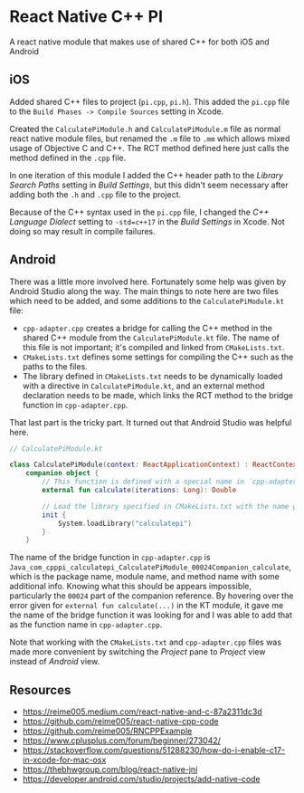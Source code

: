 # React Native C++ PI

A react native module that makes use of shared C++ for both iOS and Android

## iOS

Added shared C++ files to project (`pi.cpp`, `pi.h`). This added the `pi.cpp` file to the `Build Phases -> Compile Sources` setting in Xcode.

Created the `CalculatePiModule.h` and `CalculatePiModule.m` file as normal react native module files, but renamed the `.m` file to `.mm` which allows mixed usage of Objective C and C++. The RCT method defined here just calls the method defined in the `.cpp` file.

In one iteration of this module I added the C++ header path to the _Library Search Paths_ setting in _Build Settings_, but this didn't seem necessary after adding both the `.h` and `.cpp` file to the project.

Because of the C++ syntax used in the `pi.cpp` file, I changed the _C++ Language Dialect_ setting to `-std=c++17` in the _Build Settings_ in Xcode. Not doing so may result in compile failures.

## Android

There was a little more involved here. Fortunately some help was given by Android Studio along the way. The main things to note here are two files which need to be added, and some additions to the `CalculatePiModule.kt` file:

- `cpp-adapter.cpp` creates a bridge for calling the C++ method in the shared C++ module from the `CalculatePiModule.kt` file. The name of this file is not important; it's compiled and linked from `CMakeLists.txt`.
- `CMakeLists.txt` defines some settings for compiling the C++ such as the paths to the files.
- The library defined in `CMakeLists.txt` needs to be dynamically loaded with a directive in `CalculatePiModule.kt`, and an external method declaration needs to be made, which links the RCT method to the bridge function in `cpp-adapter.cpp`.

That last part is the tricky part. It turned out that Android Studio was helpful here.

```kotlin
// CalculatePiModule.kt

class CalculatePiModule(context: ReactApplicationContext) : ReactContextBaseJavaModule(context) {
    companion object {
        // This function is defined with a special name in `cpp-adapter.cpp`.
        external fun calculate(iterations: Long): Double

        // Load the library specified in CMakeLists.txt with the name given there.
        init {
            System.loadLibrary("calculatepi")
        }
    }
```

The name of the bridge function in `cpp-adapter.cpp` is `Java_com_cpppi_calculatepi_CalculatePiModule_00024Companion_calculate`, which is the package name, module name, and method name with some additional info. Knowing what this should be appears impossible, particularly the `00024` part of the companion reference. By hovering over the error given for `external fun calculate(...)` in the KT module, it gave me the name of the bridge function it was looking for and I was able to add that as the function name in `cpp-adapter.cpp`.

Note that working with the `CMakeLists.txt` and `cpp-adapter.cpp` files was made more convenient by switching the _Project_ pane to _Project_ view instead of _Android_ view.

## Resources

- https://reime005.medium.com/react-native-and-c-87a2311dc3d
- https://github.com/reime005/react-native-cpp-code
- https://github.com/reime005/RNCPPExample
- https://www.cplusplus.com/forum/beginner/273042/
- https://stackoverflow.com/questions/51288230/how-do-i-enable-c17-in-xcode-for-mac-osx
- https://thebhwgroup.com/blog/react-native-jni
- https://developer.android.com/studio/projects/add-native-code
